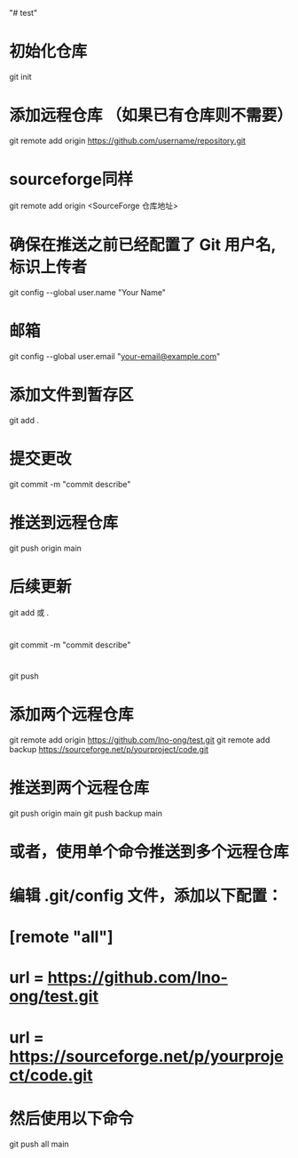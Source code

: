 "# test" 

# 初始化仓库
git init

# 添加远程仓库 （如果已有仓库则不需要）
git remote add origin https://github.com/username/repository.git
# sourceforge同样
git remote add origin <SourceForge 仓库地址>

# 确保在推送之前已经配置了 Git 用户名,标识上传者
git config --global user.name "Your Name"
# 邮箱
git config --global user.email "your-email@example.com"

# 添加文件到暂存区
git add .

# 提交更改
git commit -m "commit describe"

# 推送到远程仓库 
git push origin main

# 后续更新
git add <filename> 或 .
#
git commit -m "commit describe"
#
git push


# 添加两个远程仓库
git remote add origin https://github.com/lno-ong/test.git
git remote add backup https://sourceforge.net/p/yourproject/code.git

# 推送到两个远程仓库
git push origin main
git push backup main

# 或者，使用单个命令推送到多个远程仓库
# 编辑 .git/config 文件，添加以下配置：
# [remote "all"]
#     url = https://github.com/lno-ong/test.git
#     url = https://sourceforge.net/p/yourproject/code.git

# 然后使用以下命令
git push all main